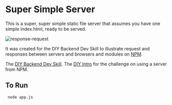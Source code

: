 # Super Simple Server

This is a super, super simple static file server that assumes you have one simple index.html, ready to be served. 

![response-request](http://diy-visualpedia.s3.amazonaws.com/request-response.png)

It was created for the DIY Backend Dev Skill to illustrate request and responses between servers and browsers and modules on [NPM](http://www.npmjs.org). 

The [DIY Backend Dev Skill](http://www.diy.org/skills/backenddev).
The [DIY Intro](http://bedev.herokuapps.com/challenge/2) for the challenge on using a server from NPM.

## To Run

     node app.js